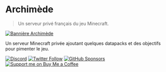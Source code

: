 # Archimède

> Un serveur privé français du jeu Minecraft.

[![Bannière Archimède](https://archimede.thomasbnt.dev/banners05.png)](https://archimede.thomasbnt.dev)

Un serveur Minecraft privée ajoutant quelques datapacks et des objectifs pour pimenter le jeu.

[![Discord](https://img.shields.io/discord/715873768374796308?color=%237289DA&label=Nous%20rejoindre&logo=Discord&logoColor=white&style=for-the-badge)](https://thomasbnt.dev/discord)
[![Twitter Follow](https://img.shields.io/twitter/follow/Thomasbnt_?color=%231DA1F2&label=Suis%20moi&logo=Twitter&style=for-the-badge)](https://twitter.com/thomasbnt_) [![GitHub Sponsors](https://img.shields.io/badge/Sponsor%20me-%23EA54AE.svg?&style=for-the-badge&logo=github-sponsors&logoColor=white)](https://github.com/sponsors/thomasbnt) [![Support me on Buy Me a Coffee](https://img.shields.io/badge/-Support%20me-%23FFDD00?style=for-the-badge&logo=buy-me-a-coffee&logoColor=black)](https://www.buymeacoffee.com/thomasbn/t?via=thomasbnt)
